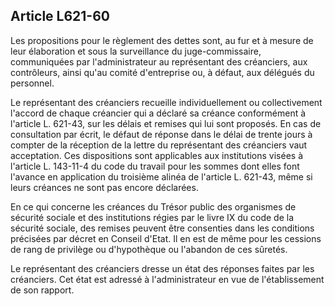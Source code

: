 Article L621-60
----
Les propositions pour le règlement des dettes sont, au fur et à mesure de leur
élaboration et sous la surveillance du juge-commissaire, communiquées par
l'administrateur au représentant des créanciers, aux contrôleurs, ainsi qu'au
comité d'entreprise ou, à défaut, aux délégués du personnel.

Le représentant des créanciers recueille individuellement ou collectivement
l'accord de chaque créancier qui a déclaré sa créance conformément à l'article
L. 621-43, sur les délais et remises qui lui sont proposés. En cas de
consultation par écrit, le défaut de réponse dans le délai de trente jours à
compter de la réception de la lettre du représentant des créanciers vaut
acceptation. Ces dispositions sont applicables aux institutions visées à
l'article L. 143-11-4 du code du travail pour les sommes dont elles font
l'avance en application du troisième alinéa de l'article L. 621-43, même si
leurs créances ne sont pas encore déclarées.

En ce qui concerne les créances du Trésor public des organismes de sécurité
sociale et des institutions régies par le livre IX du code de la sécurité
sociale, des remises peuvent être consenties dans les conditions précisées par
décret en Conseil d'Etat. Il en est de même pour les cessions de rang de
privilège ou d'hypothèque ou l'abandon de ces sûretés.

Le représentant des créanciers dresse un état des réponses faites par les
créanciers. Cet état est adressé à l'administrateur en vue de l'établissement de
son rapport.
